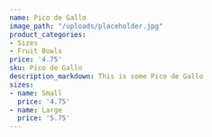 ```yaml
---
name: Pico de Gallo
image_path: "/uploads/placeholder.jpg"
product_categories:
- Sizes
- Fruit Bowls
price: '4.75'
sku: Pico de Gallo
description_markdown: This is some Pico de Gallo
sizes:
- name: Small
  price: '4.75'
- name: Large
  price: '5.75' 
---
```

